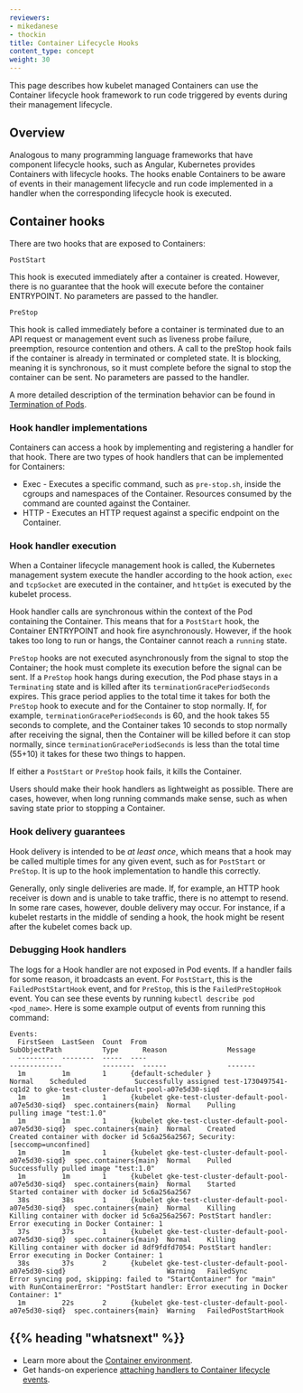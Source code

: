 ```yaml
---
reviewers:
- mikedanese
- thockin
title: Container Lifecycle Hooks
content_type: concept
weight: 30
---
```


<!-- overview -->

This page describes how kubelet managed Containers can use the Container lifecycle hook framework
to run code triggered by events during their management lifecycle.




<!-- body -->

## Overview

Analogous to many programming language frameworks that have component lifecycle hooks, such as Angular,
Kubernetes provides Containers with lifecycle hooks.
The hooks enable Containers to be aware of events in their management lifecycle
and run code implemented in a handler when the corresponding lifecycle hook is executed.

## Container hooks

There are two hooks that are exposed to Containers:

`PostStart`

This hook is executed immediately after a container is created.
However, there is no guarantee that the hook will execute before the container ENTRYPOINT.
No parameters are passed to the handler.

`PreStop`

This hook is called immediately before a container is terminated due to an API request or management event such as liveness probe failure, preemption, resource contention and others. A call to the preStop hook fails if the container is already in terminated or completed state.
It is blocking, meaning it is synchronous,
so it must complete before the signal to stop the container can be sent.
No parameters are passed to the handler.

A more detailed description of the termination behavior can be found in
[Termination of Pods](/docs/concepts/workloads/pods/pod-lifecycle/#pod-termination).

### Hook handler implementations

Containers can access a hook by implementing and registering a handler for that hook.
There are two types of hook handlers that can be implemented for Containers:

* Exec - Executes a specific command, such as `pre-stop.sh`, inside the cgroups and namespaces of the Container.
Resources consumed by the command are counted against the Container.
* HTTP - Executes an HTTP request against a specific endpoint on the Container.

### Hook handler execution

When a Container lifecycle management hook is called,
the Kubernetes management system execute the handler according to the hook action,
`exec` and `tcpSocket` are executed in the container, and `httpGet` is executed by the kubelet process.

Hook handler calls are synchronous within the context of the Pod containing the Container.
This means that for a `PostStart` hook,
the Container ENTRYPOINT and hook fire asynchronously.
However, if the hook takes too long to run or hangs,
the Container cannot reach a `running` state.

`PreStop` hooks are not executed asynchronously from the signal
to stop the Container; the hook must complete its execution before
the signal can be sent.
If a `PreStop` hook hangs during execution,
the Pod phase stays in a `Terminating` state and is killed after its `terminationGracePeriodSeconds` expires.
This grace period applies to the total time it takes for both
the `PreStop` hook to execute and for the Container to stop normally.
If, for example, `terminationGracePeriodSeconds` is 60, and the hook
takes 55 seconds to complete, and the Container takes 10 seconds to stop
normally after receiving the signal, then the Container will be killed
before it can stop normally, since `terminationGracePeriodSeconds` is
less than the total time (55+10) it takes for these two things to happen.

If either a `PostStart` or `PreStop` hook fails,
it kills the Container.

Users should make their hook handlers as lightweight as possible.
There are cases, however, when long running commands make sense,
such as when saving state prior to stopping a Container.

### Hook delivery guarantees

Hook delivery is intended to be *at least once*,
which means that a hook may be called multiple times for any given event,
such as for `PostStart` or `PreStop`.
It is up to the hook implementation to handle this correctly.

Generally, only single deliveries are made.
If, for example, an HTTP hook receiver is down and is unable to take traffic,
there is no attempt to resend.
In some rare cases, however, double delivery may occur.
For instance, if a kubelet restarts in the middle of sending a hook,
the hook might be resent after the kubelet comes back up.

### Debugging Hook handlers

The logs for a Hook handler are not exposed in Pod events.
If a handler fails for some reason, it broadcasts an event.
For `PostStart`, this is the `FailedPostStartHook` event,
and for `PreStop`, this is the `FailedPreStopHook` event.
You can see these events by running `kubectl describe pod <pod_name>`.
Here is some example output of events from running this command:

```
Events:
  FirstSeen  LastSeen  Count  From                                                   SubObjectPath          Type      Reason               Message
  ---------  --------  -----  ----                                                   -------------          --------  ------               -------
  1m         1m        1      {default-scheduler }                                                          Normal    Scheduled            Successfully assigned test-1730497541-cq1d2 to gke-test-cluster-default-pool-a07e5d30-siqd
  1m         1m        1      {kubelet gke-test-cluster-default-pool-a07e5d30-siqd}  spec.containers{main}  Normal    Pulling              pulling image "test:1.0"
  1m         1m        1      {kubelet gke-test-cluster-default-pool-a07e5d30-siqd}  spec.containers{main}  Normal    Created              Created container with docker id 5c6a256a2567; Security:[seccomp=unconfined]
  1m         1m        1      {kubelet gke-test-cluster-default-pool-a07e5d30-siqd}  spec.containers{main}  Normal    Pulled               Successfully pulled image "test:1.0"
  1m         1m        1      {kubelet gke-test-cluster-default-pool-a07e5d30-siqd}  spec.containers{main}  Normal    Started              Started container with docker id 5c6a256a2567
  38s        38s       1      {kubelet gke-test-cluster-default-pool-a07e5d30-siqd}  spec.containers{main}  Normal    Killing              Killing container with docker id 5c6a256a2567: PostStart handler: Error executing in Docker Container: 1
  37s        37s       1      {kubelet gke-test-cluster-default-pool-a07e5d30-siqd}  spec.containers{main}  Normal    Killing              Killing container with docker id 8df9fdfd7054: PostStart handler: Error executing in Docker Container: 1
  38s        37s       2      {kubelet gke-test-cluster-default-pool-a07e5d30-siqd}                         Warning   FailedSync           Error syncing pod, skipping: failed to "StartContainer" for "main" with RunContainerError: "PostStart handler: Error executing in Docker Container: 1"
  1m         22s       2      {kubelet gke-test-cluster-default-pool-a07e5d30-siqd}  spec.containers{main}  Warning   FailedPostStartHook
```



## {{% heading "whatsnext" %}}


* Learn more about the [Container environment](/docs/concepts/containers/container-environment/).
* Get hands-on experience
  [attaching handlers to Container lifecycle events](/docs/tasks/configure-pod-container/attach-handler-lifecycle-event/).

